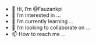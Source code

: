 - 👋 Hi, I’m @Fauzankpi
- 👀 I’m interested in ...
- 🌱 I’m currently learning ...
- 💞️ I’m looking to collaborate on ...
- 📫 How to reach me ...

<!---
Fauzankpi/Fauzankpi is a ✨ special ✨ repository because its `README.md` (this file) appears on your GitHub profile.
You can click the Preview link to take a look at your changes.
--->
